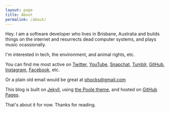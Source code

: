 ```yaml
---
layout: page
title: About
permalink: /about/
---
```


Hey. I am a software developer who lives in Brisbane, Australia and builds things on the internet and resurrects dead computer systems, and plays music ocassionally.

I'm interested in tech, the environment, and animal rights, etc.

You can find me most active on [Twitter](https://twitter.com/phocks), [YouTube](https://www.youtube.com/channel/UCdFaHY7gBbp9m9xGF0mwqFg), [Snapchat](https://www.snapchat.com/add/phocksx), [Tumblr](http://phocks.tumblr.com), [GitHub](https://github.com/phocks), [Instagram](http://instagram.com/phocks), [Facebook](https://facebook.com/phocks), etc.

Or a plain old email would be great at [phocks@gmail.com](mailto:phocks@gmail.com)

This blog is built on [Jekyll](http://jekyllrb.com/), using [the Poole theme](https://github.com/poole/poole), and hosted on [GitHub Pages](https://pages.github.com/).

That's about it for now. Thanks for reading.
